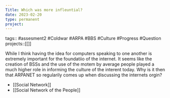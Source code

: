 ```yaml
---
Title: Which was more infleuntial?
date: 2023-02-20
type: permanent
project:
---
```


tags::  #assesment2 #Coldwar #ARPA #BBS #Culture #Progress #Question 
projects::[[]]

While I think having the idea for computers speaking to one another is extremely important for the foundatiio of the internet. It seems like the creation of BSSs and the use of the motem by average people played a much higher role in informing the culture of the interent today. Why is it then that ARPANET so regularily comes up when discussing the internets orgin? 

- [[Social Network]]
- [[Social Network of the People]]
